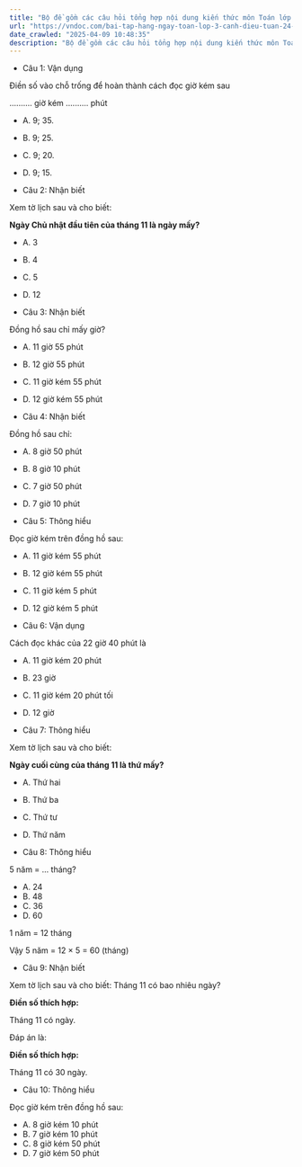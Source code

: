 ```yaml
---
title: "Bộ đề gồm các câu hỏi tổng hợp nội dung kiến thức môn Toán lớp 3 đã học ở Tuần 24 trong chương trình Toán lớp 3 Tập 2 sách Cánh diều, giúp các em ôn tập và luyện giải các dạng bài tập Toán lớp 3. Mời các em cùng luyện tập."
url: "https://vndoc.com/bai-tap-hang-ngay-toan-lop-3-canh-dieu-tuan-24-thu-5-337709"
date_crawled: "2025-04-09 10:48:35"
description: "Bộ đề gồm các câu hỏi tổng hợp nội dung kiến thức môn Toán lớp 3 đã học ở Tuần 24 trong chương trình Toán lớp 3 Tập 2 sách Cánh diều, giúp các em ôn tập và luyện giải các dạng bài tập Toán lớp 3. Mời các em cùng luyện tập."
---
```


* Câu 1:  Vận dụng

Điền số vào chỗ trống để hoàn thành cách đọc giờ kém sau

.......... giờ kém .......... phút

  * A. 9; 35. 
  * B. 9; 25. 
  * C. 9; 20. 
  * D. 9; 15. 



* Câu 2:  Nhận biết

Xem tờ lịch sau và cho biết:

**Ngày Chủ nhật đầu tiên của tháng 11 là ngày mấy?**

  * A. 3 
  * B. 4 
  * C. 5 
  * D. 12 



* Câu 3:  Nhận biết

Đồng hồ sau chỉ mấy giờ?

  * A. 11 giờ 55 phút 
  * B. 12 giờ 55 phút 
  * C. 11 giờ kém 55 phút 
  * D. 12 giờ kém 55 phút 



* Câu 4:  Nhận biết

Đồng hồ sau chỉ:

  * A. 8 giờ 50 phút 
  * B. 8 giờ 10 phút 
  * C. 7 giờ 50 phút 
  * D. 7 giờ 10 phút 



* Câu 5:  Thông hiểu

Đọc giờ kém trên đồng hồ sau:

  * A. 11 giờ kém 55 phút 
  * B. 12 giờ kém 55 phút 
  * C. 11 giờ kém 5 phút 
  * D. 12 giờ kém 5 phút 



* Câu 6:  Vận dụng

Cách đọc khác của 22 giờ 40 phút là

  * A. 11 giờ kém 20 phút 
  * B. 23 giờ 
  * C. 11 giờ kém 20 phút tối 
  * D. 12 giờ 



* Câu 7:  Thông hiểu

Xem tờ lịch sau và cho biết:

**Ngày cuối cùng của tháng 11 là thứ mấy?**

  * A. Thứ hai 
  * B. Thứ ba 
  * C. Thứ tư 
  * D. Thứ năm 



* Câu 8:  Thông hiểu

5 năm = ... tháng?

  * A. 24 
  * B. 48 
  * C. 36 
  * D. 60 



1 năm = 12 tháng

Vậy 5 năm = 12 × 5 = 60 (tháng)

* Câu 9:  Nhận biết

Xem tờ lịch sau và cho biết: Tháng 11 có bao nhiêu ngày?

**Điền số thích hợp:**

Tháng 11 có  ngày.

Đáp án là:

**Điền số thích hợp:**

Tháng 11 có 30 ngày.

* Câu 10:  Thông hiểu

Đọc giờ kém trên đồng hồ sau:

  * A. 8 giờ kém 10 phút 
  * B. 7 giờ kém 10 phút 
  * C. 8 giờ kém 50 phút 
  * D. 7 giờ kém 50 phút 


